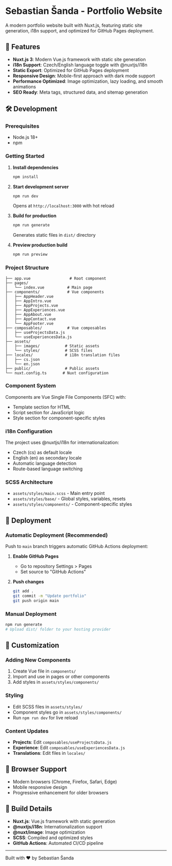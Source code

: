 # Sebastian Šanda - Portfolio Website

A modern portfolio website built with Nuxt.js, featuring static site generation, i18n support, and optimized for GitHub Pages deployment.

## 🚀 Features

- **Nuxt.js 3**: Modern Vue.js framework with static site generation
- **i18n Support**: Czech/English language toggle with @nuxtjs/i18n
- **Static Export**: Optimized for GitHub Pages deployment
- **Responsive Design**: Mobile-first approach with dark mode support
- **Performance Optimized**: Image optimization, lazy loading, and smooth animations
- **SEO Ready**: Meta tags, structured data, and sitemap generation

## 🛠️ Development

### Prerequisites

- Node.js 18+
- npm

### Getting Started

1. **Install dependencies**

   ```bash
   npm install
   ```

2. **Start development server**

   ```bash
   npm run dev
   ```

   Opens at `http://localhost:3000` with hot reload

3. **Build for production**

   ```bash
   npm run generate
   ```

   Generates static files in `dist/` directory

4. **Preview production build**
   ```bash
   npm run preview
   ```

### Project Structure

```
├── app.vue                 # Root component
├── pages/
│   └── index.vue          # Main page
├── components/            # Vue components
│   ├── AppHeader.vue
│   ├── AppIntro.vue
│   ├── AppProjects.vue
│   ├── AppExperiences.vue
│   ├── AppAbout.vue
│   ├── AppContact.vue
│   └── AppFooter.vue
├── composables/           # Vue composables
│   ├── useProjectsData.js
│   └── useExperiencesData.js
├── assets/
│   ├── images/           # Static assets
│   └── styles/           # SCSS files
├── locales/              # i18n translation files
│   ├── cs.json
│   └── en.json
├── public/               # Public assets
└── nuxt.config.ts       # Nuxt configuration
```

### Component System

Components are Vue Single File Components (SFC) with:

- Template section for HTML
- Script section for JavaScript logic
- Style section for component-specific styles

### i18n Configuration

The project uses @nuxtjs/i18n for internationalization:

- Czech (cs) as default locale
- English (en) as secondary locale
- Automatic language detection
- Route-based language switching

### SCSS Architecture

- `assets/styles/main.scss` - Main entry point
- `assets/styles/base/` - Global styles, variables, resets
- `assets/styles/components/` - Component-specific styles

## 🚀 Deployment

### Automatic Deployment (Recommended)

Push to `main` branch triggers automatic GitHub Actions deployment:

1. **Enable GitHub Pages**

   - Go to repository Settings > Pages
   - Set source to "GitHub Actions"

2. **Push changes**
   ```bash
   git add .
   git commit -m "Update portfolio"
   git push origin main
   ```

### Manual Deployment

```bash
npm run generate
# Upload dist/ folder to your hosting provider
```

## 🎨 Customization

### Adding New Components

1. Create Vue file in `components/`
2. Import and use in pages or other components
3. Add styles in `assets/styles/components/`

### Styling

- Edit SCSS files in `assets/styles/`
- Component styles go in `assets/styles/components/`
- Run `npm run dev` for live reload

### Content Updates

- **Projects**: Edit `composables/useProjectsData.js`
- **Experience**: Edit `composables/useExperiencesData.js`
- **Translations**: Edit files in `locales/`

## 📱 Browser Support

- Modern browsers (Chrome, Firefox, Safari, Edge)
- Mobile responsive design
- Progressive enhancement for older browsers

## 🔧 Build Details

- **Nuxt.js**: Vue.js framework with static generation
- **@nuxtjs/i18n**: Internationalization support
- **@nuxt/image**: Image optimization
- **SCSS**: Compiled and optimized styles
- **GitHub Actions**: Automated CI/CD pipeline

---

Built with ❤️ by Sebastian Šanda
